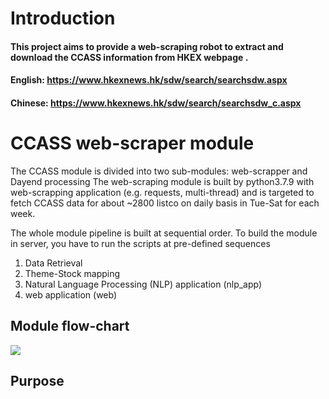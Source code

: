 # Introduction
#### This project aims to  provide a web-scraping robot to extract and download the CCASS information from HKEX webpage . 
#### English:  https://www.hkexnews.hk/sdw/search/searchsdw.aspx
#### Chinese:  https://www.hkexnews.hk/sdw/search/searchsdw_c.aspx


# CCASS web-scraper module

The CCASS module is divided into two sub-modules: web-scrapper and Dayend processing
The web-scraping module is built by python3.7.9 with web-scrapping application (e.g. requests, multi-thread) and is targeted to fetch CCASS data for about ~2800 listco on daily basis in Tue-Sat for each week.


The whole module pipeline is built at sequential order. To build the module in server, you have to run the scripts at pre-defined sequences

1. Data Retrieval
2. Theme-Stock mapping
3. Natural Language Processing (NLP) application (nlp\_app)
4. web application (web)

## Module flow-chart

![](demo_configs/flow.jpg)

## Purpose

